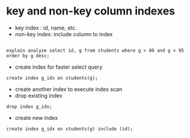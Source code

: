 # key and non-key column indexes

- key index : id, name, etc.
- non-key index: include column to index

```

explain analyze select id, g from students where g > 80 and g < 95 order by g desc;
```

- create index for faster select query

```
create index g_idx on students(g);
```

- create another index to execute index scan
- drop existing index

```
drop index g_idx;
```

- create new index

```
create index g_idx on students(g) include (id);
```
